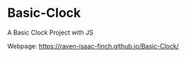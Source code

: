 # Basic-Clock
A Basic Clock Project with JS

Webpage: https://raven-isaac-finch.github.io/Basic-Clock/

